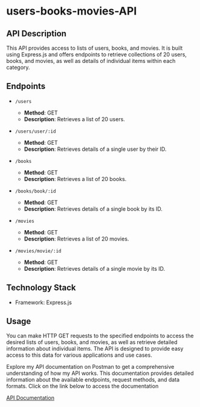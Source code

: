 # users-books-movies-API

## API Description

This API provides access to lists of users, books, and movies. It is built using Express.js and offers endpoints to retrieve collections of 20 users, books, and movies, as well as details of individual items within each category.

## Endpoints

- `/users`
  - **Method**: GET
  - **Description**: Retrieves a list of 20 users.

- `/users/user/:id`
  - **Method**: GET
  - **Description**: Retrieves details of a single user by their ID.

- `/books`
  - **Method**: GET
  - **Description**: Retrieves a list of 20 books.

- `/books/book/:id`
  - **Method**: GET
  - **Description**: Retrieves details of a single book by its ID.

- `/movies`
  - **Method**: GET
  - **Description**: Retrieves a list of 20 movies.

- `/movies/movie/:id`
  - **Method**: GET
  - **Description**: Retrieves details of a single movie by its ID.

## Technology Stack

- Framework: Express.js

## Usage

You can make HTTP GET requests to the specified endpoints to access the desired lists of users, books, and movies, as well as retrieve detailed information about individual items. The API is designed to provide easy access to this data for various applications and use cases.

Explore my API documentation on Postman to get a comprehensive understanding of how my API works. This documentation provides detailed information about the available endpoints, request methods, and data formats. Click on the link below to access the documentation

[API Documentation](https://documenter.getpostman.com/view/24695467/2s9YJeygrs)
